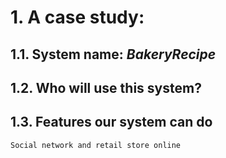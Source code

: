 # **1. A case study:**
## 1.1. System name: ***BakeryRecipe***
## 1.2. Who will use this system?

## 1.3. Features our system can do
    Social network and retail store online